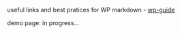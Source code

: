 useful links and best pratices for WP markdown - [wp-guide](https://github.com/yuchiko/guide-wp-custom-theme#Другое)

demo page: in progress...